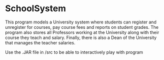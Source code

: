# SchoolSystem
This program models a University system where students can register and unregister for courses, pay course fees and reports on 
student grades. The program also stores all Professors working at the University along with their 
course they teach and salary. Finally, there is also a Dean of the University that manages the teacher salaries.

Use the .JAR file in /src to be able to interactively play with program
